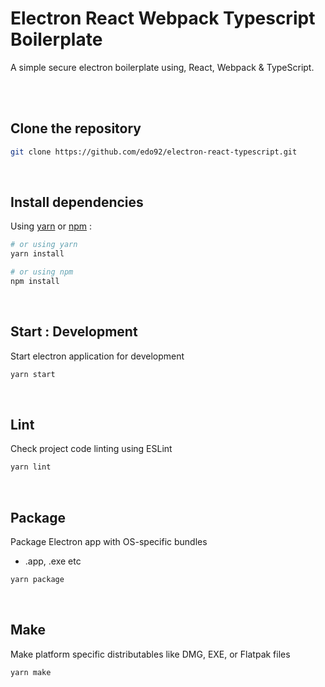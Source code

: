 # Electron React Webpack Typescript Boilerplate

A simple secure electron boilerplate using, React, Webpack & TypeScript.

<br>
<br>

## Clone the repository

```bash
git clone https://github.com/edo92/electron-react-typescript.git
```

<br>

## Install dependencies

Using [yarn](https://www.npmjs.com/package/yarn) or [npm](https://www.npmjs.com/) :

```bash
# or using yarn
yarn install

# or using npm
npm install
```

<br />

## Start : Development

Start electron application for development

```bash
yarn start
```

<br>

## Lint

Check project code linting using ESLint

```bash
yarn lint
```

<br>

## Package

Package Electron app with OS-specific bundles

- .app, .exe etc

```bash
yarn package
```

<br>

## Make

Make platform specific distributables like DMG, EXE, or Flatpak files

```bash
yarn make
```
